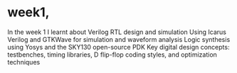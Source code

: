 # week1,
In the week 1 I learnt about 
Verilog RTL design and simulation
Using Icarus Verilog and GTKWave for simulation and waveform analysis
Logic synthesis using Yosys and the SKY130 open-source PDK
Key digital design concepts: testbenches, timing libraries, D flip-flop coding styles, and optimization techniques

